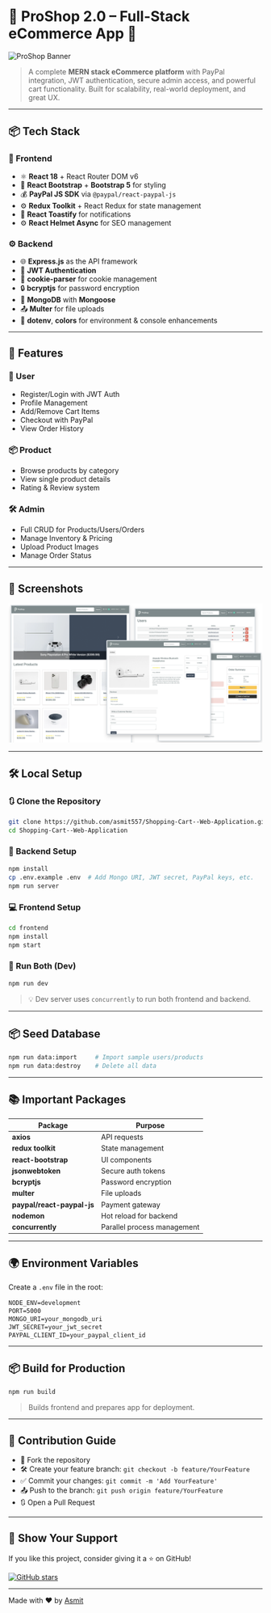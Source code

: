 # 🛒 ProShop 2.0 – Full-Stack eCommerce App 🚀

![ProShop Banner](https://raw.githubusercontent.com/your-username/proshop2/main/public/banner.png)

> A complete **MERN stack eCommerce platform** with PayPal integration, JWT authentication, secure admin access, and powerful cart functionality. Built for scalability, real-world deployment, and great UX.

---

## 📦 Tech Stack

### 🧠 Frontend

* ⚛️ **React 18** + React Router DOM v6
* 🎨 **React Bootstrap** + **Bootstrap 5** for styling
* 💰 **PayPal JS SDK** via `@paypal/react-paypal-js`
* ⚙️ **Redux Toolkit** + React Redux for state management
* 🔔 **React Toastify** for notifications
* ⚙️ **React Helmet Async** for SEO management

### ⚙️ Backend

* 🌐 **Express.js** as the API framework
* 🔐 **JWT Authentication**
* 🍪 **cookie-parser** for cookie management
* 🔒 **bcryptjs** for password encryption
* 💾 **MongoDB** with **Mongoose**
* 📤 **Multer** for file uploads
* 🌿 **dotenv**, **colors** for environment & console enhancements

---

## 🚀 Features

### 👥 User

* Register/Login with JWT Auth
* Profile Management
* Add/Remove Cart Items
* Checkout with PayPal
* View Order History

### 📦 Product

* Browse products by category
* View single product details
* Rating & Review system

### 🛠️ Admin

* Full CRUD for Products/Users/Orders
* Manage Inventory & Pricing
* Upload Product Images
* Manage Order Status

---

## 📸 Screenshots

 ![Screen](https://github.com/asmit557/Shopping-Cart--Web-Application/blob/main/frontend/public/images/screens.png)

---

## 🛠️ Local Setup

### 🔃 Clone the Repository

```bash
git clone https://github.com/asmit557/Shopping-Cart--Web-Application.git
cd Shopping-Cart--Web-Application
```

### 📁 Backend Setup

```bash
npm install
cp .env.example .env  # Add Mongo URI, JWT secret, PayPal keys, etc.
npm run server
```

### 💻 Frontend Setup

```bash
cd frontend
npm install
npm start
```

### 🚀 Run Both (Dev)

```bash
npm run dev
```

> 💡 Dev server uses `concurrently` to run both frontend and backend.

---

## 📦 Seed Database

```bash
npm run data:import     # Import sample users/products
npm run data:destroy    # Delete all data
```

---

## 📚 Important Packages

| Package                    | Purpose                     |
| -------------------------- | --------------------------- |
| **axios**                  | API requests                |
| **redux toolkit**          | State management            |
| **react-bootstrap**        | UI components               |
| **jsonwebtoken**           | Secure auth tokens          |
| **bcryptjs**               | Password encryption         |
| **multer**                 | File uploads                |
| **paypal/react-paypal-js** | Payment gateway             |
| **nodemon**                | Hot reload for backend      |
| **concurrently**           | Parallel process management |

---

## 🌍 Environment Variables

Create a `.env` file in the root:

```env
NODE_ENV=development
PORT=5000
MONGO_URI=your_mongodb_uri
JWT_SECRET=your_jwt_secret
PAYPAL_CLIENT_ID=your_paypal_client_id
```

---

## 📦 Build for Production

```bash
npm run build
```

> Builds frontend and prepares app for deployment.

---

## 🤝 Contribution Guide

* 🍴 Fork the repository
* 🛠️ Create your feature branch: `git checkout -b feature/YourFeature`
* ✅ Commit your changes: `git commit -m 'Add YourFeature'`
* 📤 Push to the branch: `git push origin feature/YourFeature`
* 🔃 Open a Pull Request

---

## 🌟 Show Your Support

If you like this project, consider giving it a ⭐ on GitHub!

[![GitHub stars](https://img.shields.io/github/stars/asmit557/Shopping-Cart--Web-Application?style=social)](https://github.com/asmit557/proshop2)

---

Made with ❤️ by [Asmit](https://github.com/asmit557)








